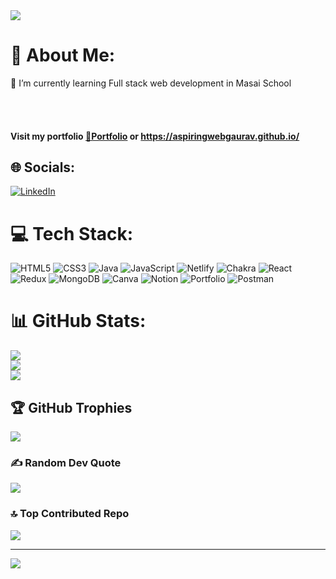 <!-- <h1 align="center">Hi 👋, I'm Gaurav Patil</h1>
<h3 align="center">A passionate full stack developer from India</h3>

<h3 align="center">I am an Aspiring Web Developer, always curious about new problems( I use to see it as an opportunities ) and bringing the best solution with an interdisciplinary collaboration. I love to work with team, which brings me additional energy. Working with a great team is always a pleasure.</h3> -->

<img src="https://camo.githubusercontent.com/cae12fddd9d6982901d82580bdf321d81fb299141098ca1c2d4891870827bf17/68747470733a2f2f6d69726f2e6d656469756d2e636f6d2f6d61782f313336302f302a37513379765349765f7430696f4a2d5a2e676966" />

<!-- align="right" alt="Coding" width="400" -->

# 💫 About Me:
🌱 I’m currently learning Full stack web development in Masai School

<br><br>
####  Visit my portfolio <a href="https://aspiringwebgaurav.github.io/" rel="nofollow"> 🌱Portfolio</a> or https://aspiringwebgaurav.github.io/</li>


## 🌐 Socials:
[![LinkedIn](https://img.shields.io/badge/LinkedIn-%230077B5.svg?logo=linkedin&logoColor=white)](https://www.linkedin.com/in/gaurav-patil-335402234/) 

# 💻 Tech Stack:
![HTML5](https://img.shields.io/badge/html5-%23E34F26.svg?style=for-the-badge&logo=html5&logoColor=white) ![CSS3](https://img.shields.io/badge/css3-%231572B6.svg?style=for-the-badge&logo=css3&logoColor=white) ![Java](https://img.shields.io/badge/java-%23ED8B00.svg?style=for-the-badge&logo=java&logoColor=white) ![JavaScript](https://img.shields.io/badge/javascript-%23323330.svg?style=for-the-badge&logo=javascript&logoColor=%23F7DF1E) ![Netlify](https://img.shields.io/badge/netlify-%23000000.svg?style=for-the-badge&logo=netlify&logoColor=#00C7B7) ![Chakra](https://img.shields.io/badge/chakra-%234ED1C5.svg?style=for-the-badge&logo=chakraui&logoColor=white) ![React](https://img.shields.io/badge/react-%2320232a.svg?style=for-the-badge&logo=react&logoColor=%2361DAFB) ![Redux](https://img.shields.io/badge/redux-%23593d88.svg?style=for-the-badge&logo=redux&logoColor=white) ![MongoDB](https://img.shields.io/badge/MongoDB-%234ea94b.svg?style=for-the-badge&logo=mongodb&logoColor=white) ![Canva](https://img.shields.io/badge/Canva-%2300C4CC.svg?style=for-the-badge&logo=Canva&logoColor=white) ![Notion](https://img.shields.io/badge/Notion-%23000000.svg?style=for-the-badge&logo=notion&logoColor=white) ![Portfolio](https://img.shields.io/badge/Portfolio-%23000000.svg?style=for-the-badge&logo=firefox&logoColor=#FF7139) ![Postman](https://img.shields.io/badge/Postman-FF6C37?style=for-the-badge&logo=postman&logoColor=white)
# 📊 GitHub Stats:
![](https://github-readme-stats.vercel.app/api?username=AspiringWebGaurav&theme=dark&hide_border=true&include_all_commits=true&count_private=true)<br/>
![](https://github-readme-streak-stats.herokuapp.com/?user=AspiringWebGaurav&theme=dark&hide_border=true)<br/>
![](https://github-readme-stats.vercel.app/api/top-langs/?username=AspiringWebGaurav&theme=dark&hide_border=true&include_all_commits=true&count_private=true&layout=compact)

## 🏆 GitHub Trophies
![](https://github-profile-trophy.vercel.app/?username=AspiringWebGaurav&theme=radical&no-frame=true&no-bg=false&margin-w=4)

### ✍️ Random Dev Quote
![](https://quotes-github-readme.vercel.app/api?type=horizontal&theme=radical)

### 🔝 Top Contributed Repo
![](https://github-contributor-stats.vercel.app/api?username=AspiringWebGaurav&limit=5&theme=dark&combine_all_yearly_contributions=true)

---
[![](https://visitcount.itsvg.in/api?id=AspiringWebGaurav&icon=0&color=9)](https://visitcount.itsvg.in)


